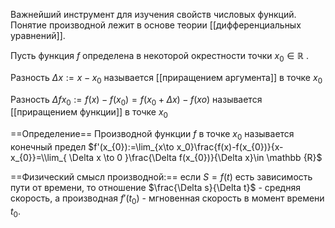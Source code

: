 Важнейший инструмент для изучения свойств числовых функций. Понятие производной лежит в основе теории [[дифференциальных уравнений]]. 

Пусть функция $f$ определена в некоторой окрестности точки $x_{0}\in \mathbb{R}$ . 

Разность $\Delta x:=x-x_{0}$ называется [[приращением аргумента]] в точке $x_{0}$

Разность $\Delta f{x_{0}}:= f(x)-f(x_{0})=f(x_{0}+\Delta x)-f(xo)$ называется [[приращением функции]] в точке $x_{0}$

==Определение==
Производной функции $f$ в точке $x_{0}$ называется конечный предел
$f'(x_{0}):=\lim_{x\to x_0}\frac{f(x)-f(x_{0})}{x-x_{0}}=\\lim_{ \Delta x \to 0 }\frac{\Delta f(x_{0})}{\Delta x}\in \mathbb {R}$

==Физический смысл производной:==
если $S=f(t)$ есть зависимость пути от времени, то отношение $\frac{\Delta s}{\Delta t}$ - средняя скорость, а производная $f'(t_{0})$ - мгновенная скорость в момент времени $t_{0}$.































